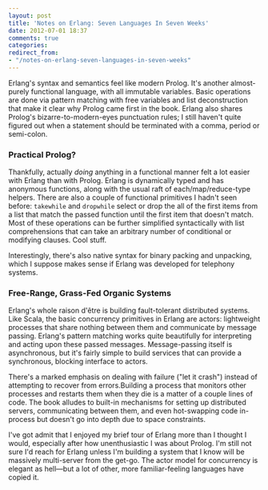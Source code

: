 ```yaml
---
layout: post
title: 'Notes on Erlang: Seven Languages In Seven Weeks'
date: 2012-07-01 18:37
comments: true
categories: 
redirect_from:
- "/notes-on-erlang-seven-languages-in-seven-weeks"
---
```


Erlang's syntax and semantics feel like modern Prolog. It's another almost-purely functional language, with all immutable variables. Basic operations are done via pattern matching with free variables and list deconstruction that make it clear why Prolog came first in the book.  Erlang also shares Prolog's bizarre-to-modern-eyes punctuation rules; I still haven't quite figured out when a statement should be terminated with a comma, period or semi-colon. 

### Practical Prolog?
Thankfully, actually *doing* anything in a functional manner felt a lot easier with Erlang than with Prolog. Erlang is dynamically typed and has anonymous functions, along with the usual raft of each/map/reduce-type helpers. There are also a couple of functional primitives I hadn't seen before: `takewhile` and `dropwhile` select or drop the all of the first items from a list that match the passed function until the first item that doesn't match. Most of these operations can be further simplified syntactically with list comprehensions that can take an arbitrary number of conditional or modifying clauses. Cool stuff.

Interestingly, there's also native syntax for binary packing and unpacking, which I suppose makes sense if Erlang was developed for telephony systems.

### Free-Range, Grass-Fed Organic Systems
Erlang's whole raison d'être is building fault-tolerant distributed systems. Like Scala, the basic concurrency primitives in Erlang are actors: lightweight processes that share nothing between them and communicate by message passing. Erlang's pattern matching works quite beautifully for interpreting and acting upon these passed messages. Message-passing itself is asynchronous, but it's fairly simple to build services that can provide a synchronous, blocking interface to actors. 

There's a marked emphasis on dealing with failure ("let it crash") instead of attempting to recover from errors.Building a process that monitors other processes and restarts them when they die is a matter of a couple lines of code. The book alludes to built-in mechanisms for setting up distributed servers, communicating between them, and even hot-swapping code in-process but doesn't go into depth due to space constraints.

I've got admit that I enjoyed my brief tour of Erlang more than I thought I would, especially after how unenthusiastic I was about Prolog. I'm still not sure I'd reach for Erlang unless I'm building a system that I know will be massively multi-server from the get-go. The actor model for concurrency is elegant as hell—but a lot of other, more familiar-feeling languages have copied it.
